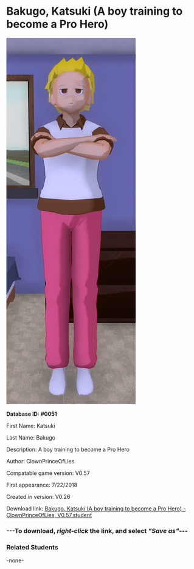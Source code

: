 # Bakugo, Katsuki (A boy training to become a Pro Hero)

<img src="../../Files/Images/Bakugo, Katsuki (A boy training to become a Pro Hero).png" title="Bakugo, Katsuki (A boy training to become a Pro Hero) - ClownPrinceOfLies, V0.57">

**Database ID: #0051**

First Name: Katsuki

Last Name: Bakugo

Description: A boy training to become a Pro Hero

Author: ClownPrinceOfLies

Compatable game version: V0.57

First appearance: 7/22/2018

Created in version: V0.26

Download link: <a href="https://raw.githubusercontent.com/Arbiter1223/Daigaku-Gurashi-Custom-Students/master/Files/Student%20Files/Bakugo%2C%20Katsuki%20(A%20boy%20training%20to%20become%20a%20Pro%20Hero)%20-%20ClownPrinceOfLies%2C%20V0.57.student">Bakugo, Katsuki (A boy training to become a Pro Hero) - ClownPrinceOfLies, V0.57.student</a>

### ---**To download, _right-click_ the link, and select _"Save as"_**---

### Related Students

-none-
